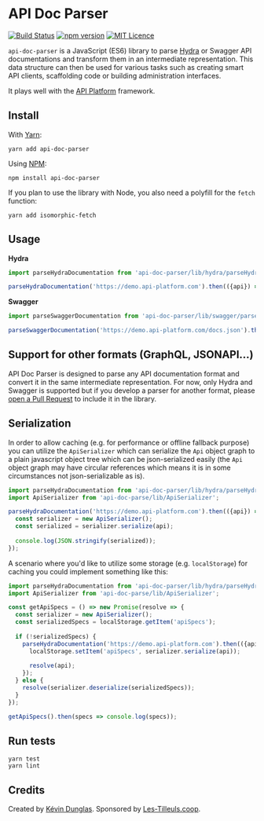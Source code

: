 # API Doc Parser

[![Build Status](https://travis-ci.org/api-platform/api-doc-parser.svg?branch=master)](https://travis-ci.org/api-platform/api-doc-parser)
[![npm version](https://badge.fury.io/js/%40api-platform%2Fapi-doc-parser.svg)](https://badge.fury.io/js/%40api-platform%2Fapi-doc-parser)
[![MIT Licence](https://badges.frapsoft.com/os/mit/mit.svg?v=103)](https://opensource.org/licenses/mit-license.php)

`api-doc-parser` is a JavaScript (ES6) library to parse [Hydra](http://hydra-cg.com) or Swagger API documentations and transform them
in an intermediate representation. This data structure can then be used for various tasks such as creating smart API clients,
scaffolding code or building administration interfaces.

It plays well with the [API Platform](https://api-platform.com) framework.

## Install

With [Yarn](https://yarnpkg.com/):

    yarn add api-doc-parser

Using [NPM](https://www.npmjs.com/):

    npm install api-doc-parser

If you plan to use the library with Node, you also need a polyfill for the `fetch` function:

    yarn add isomorphic-fetch

## Usage

**Hydra**
```javascript
import parseHydraDocumentation from 'api-doc-parser/lib/hydra/parseHydraDocumentation';

parseHydraDocumentation('https://demo.api-platform.com').then(({api}) => console.log(api));
```

**Swagger**
```javascript
import parseSwaggerDocumentation from 'api-doc-parser/lib/swagger/parseSwaggerDocumentation';

parseSwaggerDocumentation('https://demo.api-platform.com/docs.json').then(({api}) => console.log(api));
```

## Support for other formats (GraphQL, JSONAPI...)

API Doc Parser is designed to parse any API documentation format and convert it in the same intermediate representation.
For now, only Hydra and Swagger is supported but if you develop a parser for another format, please [open a Pull Request](https://github.com/dunglas/api-doc-parser/pulls)
to include it in the library.

## Serialization

In order to allow caching (e.g. for performance or offline fallback purpose) you can utilize the `ApiSerializer` which can serialize the `Api` object graph to a plain javascript object tree which can be json-serialized easily (the `Api` object graph may have circular references which means it is in some circumstances not json-serializable as is).

```javascript
import parseHydraDocumentation from 'api-doc-parser/lib/hydra/parseHydraDocumentation';
import ApiSerializer from 'api-doc-parse/lib/ApiSerializer';

parseHydraDocumentation('https://demo.api-platform.com').then(({api}) => {
  const serializer = new ApiSerializer();
  const serialized = serializer.serialize(api);
  
  console.log(JSON.stringify(serialized));
});
```

A scenario where you'd like to utilize some storage (e.g. `localStorage`) for caching you could implement something like this:

```javascript
import parseHydraDocumentation from 'api-doc-parser/lib/hydra/parseHydraDocumentation';
import ApiSerializer from 'api-doc-parse/lib/ApiSerializer';

const getApiSpecs = () => new Promise(resolve => {
  const serializer = new ApiSerializer();
  const serializedSpecs = localStorage.getItem('apiSpecs');
  
  if (!serializedSpecs) {
    parseHydraDocumentation('https://demo.api-platform.com').then(({api}) => {
      localStorage.setItem('apiSpecs', serializer.serialize(api));
      
      resolve(api);
    });    
  } else {
    resolve(serializer.deserialize(serializedSpecs));
  }
});

getApiSpecs().then(specs => console.log(specs));
```

## Run tests

    yarn test
    yarn lint

## Credits

Created by [Kévin Dunglas](https://dunglas.fr). Sponsored by [Les-Tilleuls.coop](https://les-tilleuls.coop).

